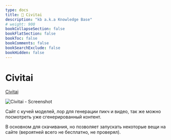 ```yaml
---
type: docs
title: 🔷 Civitai
description: "kb a.k.a Knowledge Base"
# weight: 900
bookCollapseSection: false
bookFlatSection: false
bookToc: false
bookComments: false
bookSearchExclude: false
bookHidden: false
---
```


# Civitai

[Civitai](https://civitai.com/?sl)

![Civitai - Screenshot](@img/civitai-screenshot.avif)

Сайт с кучей моделей, лор для генерации пикч и видео, так же можно посмотреть уже сгенерированный контент.

В основном для скачивания, но позволяет запускать некоторые вещи на сайте (вероятней всего не бесплатно, не проверял).
